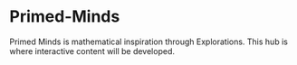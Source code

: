 # Primed-Minds
Primed Minds is mathematical inspiration through Explorations. This hub is where interactive content will be developed.